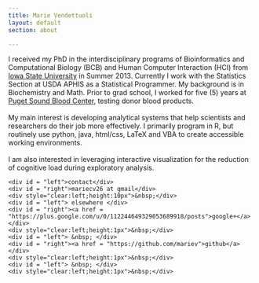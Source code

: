 ```yaml
---
title: Marie Vendettuoli
layout: default
section: about

---
```



<div id="statement">
	I received my PhD in the interdisciplinary programs of Bioinformatics and 
	Computational Biology (BCB) and Human Computer Interaction (HCI) from <a href = 
	"http://www.iastate.edu/">Iowa State 
	University</a> in Summer 2013. Currently I work with the Statistics Section at USDA 
	APHIS as a Statistical Programmer.
	My background is in Biochemistry and Math. Prior to grad school, 
	I worked for five (5) years at <a href = "http://psbc.org/home/index.htm" 
	title ="Donate a pint - save 3 lives!"> Puget 
	Sound Blood Center</a>, testing donor blood products.
	<br><br>
	My main interest is developing analytical systems that help scientists and researchers 
	do their job more effectively. I primarily program in R, but routinely use python, 
	java, html/css, LaTeX and VBA to create accessible working environments.
	<br><br>
	I am also interested in leveraging interactive visualization for the reduction of 
	cognitive load during exploratory analysis.
	
</div>


<div id = "intro_blurb" >

	<div id = "left">contact</div>
	<div id = "right">mariecv26 at gmail</div>
	<div style="clear:left;height:10px">&nbsp;</div>
	<div id = "left"> elsewhere </div>
	<div id = "right"><a href = "https://plus.google.com/u/0/112244649329053689918/posts">google+</a></div>
	<div style="clear:left;height:1px">&nbsp;</div>
	<div id = "left"> &nbsp; </div>
	<div id = "right"><a href = "https://github.com/mariev">github</a></div>
	<div style="clear:left;height:1px">&nbsp;</div>
	<div id = "left"> &nbsp; </div>
	<div style="clear:left;height:1px">&nbsp;</div>

</div>

